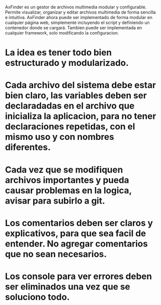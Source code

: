 AxFinder es un gestor de archivos multimedia modular y configurable. Permite visualizar, organizar y editar archivos multimedia de forma sencilla e intuitiva.
AxFinder ahora puede ser implementado de forma modular en cualquier página web, simplemente incluyendo el script y definiendo un contenedor donde se cargará.
Tambien puede ser implementada en cualquier framework, solo modificando la configuracion.

# La idea es tener todo bien estructurado y modularizado.
# Cada archivo del sistema debe estar bien claro, las variables deben ser declaradadas en el archivo que inicializa la aplicacion, para no tener declaraciones repetidas, con el mismo uso y con nombres diferentes.
# Cada vez que se modifiquen archivos importantes y pueda causar problemas en la logica, avisar para subirlo a git.
# Los comentarios deben ser claros y explicativos, para que sea facil de entender. No agregar comentarios que no sean necesarios.
# Los console para ver errores deben ser eliminados una vez que se soluciono todo.